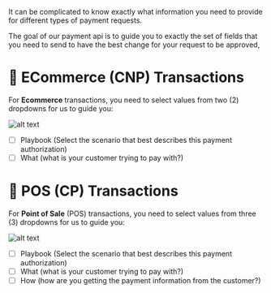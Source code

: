  It can be complicated to know exactly what information you need to provide for different types of payment requests.

The goal of our payment api is to guide you to exactly the set of fields that you need to send to have the best change for your request to be approved,

# 📝 ECommerce (CNP) Transactions

For **Ecommerce** transactions, you need to select values from two (2) dropdowns for us to guide you:

![alt text](https://res.cloudinary.com/apimatic/image/upload/v1699277715/63ad9a7735191778f8a5d33c/63ad9a7735191778f8a5d33c--CNP.jpg)

* [ ] Playbook (Select the scenario that best describes this payment authorization)
* [ ] What (what is your customer trying to pay with?)

# 📝 POS (CP) Transactions

For **Point of Sale** (POS) transactions, you need to select values from three (3) dropdowns for us to guide you:

![alt text](https://res.cloudinary.com/apimatic/image/upload/v1699277734/63ad9a7735191778f8a5d33c/63ad9a7735191778f8a5d33c--CP.jpg)

* [ ] Playbook (Select the scenario that best describes this payment authorization)
* [ ] What (what is your customer trying to pay with?)
* [ ] How (how are you getting the payment information from the customer?)

